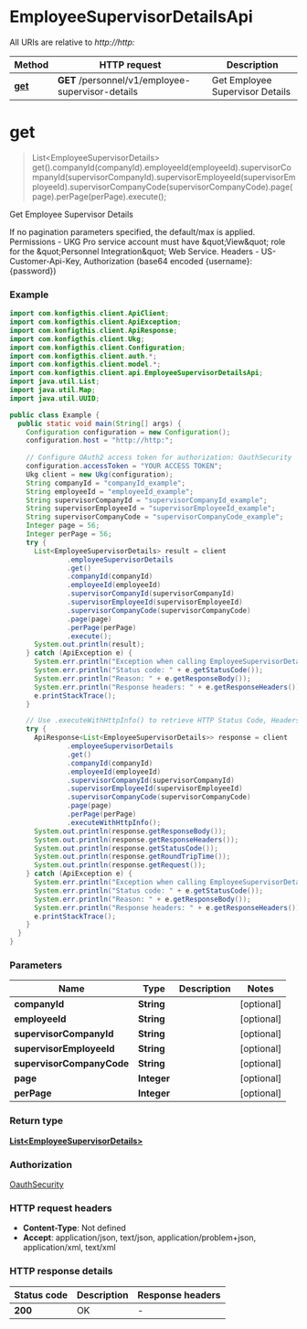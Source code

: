 # EmployeeSupervisorDetailsApi

All URIs are relative to *http://http:*

| Method | HTTP request | Description |
|------------- | ------------- | -------------|
| [**get**](EmployeeSupervisorDetailsApi.md#get) | **GET** /personnel/v1/employee-supervisor-details | Get Employee Supervisor Details |


<a name="get"></a>
# **get**
> List&lt;EmployeeSupervisorDetails&gt; get().companyId(companyId).employeeId(employeeId).supervisorCompanyId(supervisorCompanyId).supervisorEmployeeId(supervisorEmployeeId).supervisorCompanyCode(supervisorCompanyCode).page(page).perPage(perPage).execute();

Get Employee Supervisor Details

If no pagination parameters specified, the default/max is applied. Permissions - UKG Pro service account must have \&quot;View\&quot; role for the \&quot;Personnel Integration\&quot; Web Service. Headers - US-Customer-Api-Key, Authorization (base64 encoded {username}:{password}) 

### Example
```java
import com.konfigthis.client.ApiClient;
import com.konfigthis.client.ApiException;
import com.konfigthis.client.ApiResponse;
import com.konfigthis.client.Ukg;
import com.konfigthis.client.Configuration;
import com.konfigthis.client.auth.*;
import com.konfigthis.client.model.*;
import com.konfigthis.client.api.EmployeeSupervisorDetailsApi;
import java.util.List;
import java.util.Map;
import java.util.UUID;

public class Example {
  public static void main(String[] args) {
    Configuration configuration = new Configuration();
    configuration.host = "http://http:";
    
    // Configure OAuth2 access token for authorization: OauthSecurity
    configuration.accessToken = "YOUR ACCESS TOKEN";
    Ukg client = new Ukg(configuration);
    String companyId = "companyId_example";
    String employeeId = "employeeId_example";
    String supervisorCompanyId = "supervisorCompanyId_example";
    String supervisorEmployeeId = "supervisorEmployeeId_example";
    String supervisorCompanyCode = "supervisorCompanyCode_example";
    Integer page = 56;
    Integer perPage = 56;
    try {
      List<EmployeeSupervisorDetails> result = client
              .employeeSupervisorDetails
              .get()
              .companyId(companyId)
              .employeeId(employeeId)
              .supervisorCompanyId(supervisorCompanyId)
              .supervisorEmployeeId(supervisorEmployeeId)
              .supervisorCompanyCode(supervisorCompanyCode)
              .page(page)
              .perPage(perPage)
              .execute();
      System.out.println(result);
    } catch (ApiException e) {
      System.err.println("Exception when calling EmployeeSupervisorDetailsApi#get");
      System.err.println("Status code: " + e.getStatusCode());
      System.err.println("Reason: " + e.getResponseBody());
      System.err.println("Response headers: " + e.getResponseHeaders());
      e.printStackTrace();
    }

    // Use .executeWithHttpInfo() to retrieve HTTP Status Code, Headers and Request
    try {
      ApiResponse<List<EmployeeSupervisorDetails>> response = client
              .employeeSupervisorDetails
              .get()
              .companyId(companyId)
              .employeeId(employeeId)
              .supervisorCompanyId(supervisorCompanyId)
              .supervisorEmployeeId(supervisorEmployeeId)
              .supervisorCompanyCode(supervisorCompanyCode)
              .page(page)
              .perPage(perPage)
              .executeWithHttpInfo();
      System.out.println(response.getResponseBody());
      System.out.println(response.getResponseHeaders());
      System.out.println(response.getStatusCode());
      System.out.println(response.getRoundTripTime());
      System.out.println(response.getRequest());
    } catch (ApiException e) {
      System.err.println("Exception when calling EmployeeSupervisorDetailsApi#get");
      System.err.println("Status code: " + e.getStatusCode());
      System.err.println("Reason: " + e.getResponseBody());
      System.err.println("Response headers: " + e.getResponseHeaders());
      e.printStackTrace();
    }
  }
}

```

### Parameters

| Name | Type | Description  | Notes |
|------------- | ------------- | ------------- | -------------|
| **companyId** | **String**|  | [optional] |
| **employeeId** | **String**|  | [optional] |
| **supervisorCompanyId** | **String**|  | [optional] |
| **supervisorEmployeeId** | **String**|  | [optional] |
| **supervisorCompanyCode** | **String**|  | [optional] |
| **page** | **Integer**|  | [optional] |
| **perPage** | **Integer**|  | [optional] |

### Return type

[**List&lt;EmployeeSupervisorDetails&gt;**](EmployeeSupervisorDetails.md)

### Authorization

[OauthSecurity](../README.md#OauthSecurity)

### HTTP request headers

 - **Content-Type**: Not defined
 - **Accept**: application/json, text/json, application/problem+json, application/xml, text/xml

### HTTP response details
| Status code | Description | Response headers |
|-------------|-------------|------------------|
| **200** | OK |  -  |

